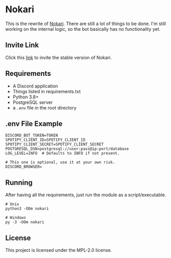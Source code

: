 # Nokari
This is the rewrite of [Nokari](https://top.gg/bot/725081925311529031). There are still a lot of things to be done. I'm still working on the internal logic, so the bot basically has no functionality yet.

## Invite Link
Click this [link](https://discord.com/oauth2/authorize?client_id=725081925311529031&permissions=1609953143&scope=bot) to invite the stable version of Nokari.

## Requirements
- A Discord application
- Things listed in requirements.txt
- Python 3.8+
- PostgreSQL server
- a `.env` file in the root directory

## .env File Example
```
DISCORD_BOT_TOKEN=TOKEN
SPOTIPY_CLIENT_ID=SPOTIFY_CLIENT_ID
SPOTIPY_CLIENT_SECRET=SPOTIFY_CLIENT_SECRET
POSTGRESQL_DSN=postgresql://user:pass@ip:port/database
LOG_LEVEL=INFO  # Defaults to INFO if not present.

# This one is optional, use it at your own risk.
DISCORD_BROWSER=
```

## Running
After having all the requirements, just run the module as a script/executable.
```
# Unix
python3 -OOm nokari

# Windows
py -3 -OOm nokari
```

## License
This project is licensed under the MPL-2.0 license.
